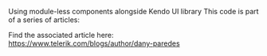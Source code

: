 Using module-less components alongside Kendo UI library
This code is part of a series of articles:

Find the associated article here: https://www.telerik.com/blogs/author/dany-paredes
